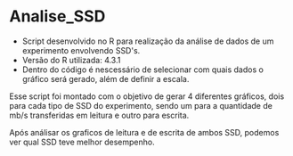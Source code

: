 # Analise_SSD
- Script desenvolvido no R para realização da análise de dados de um experimento envolvendo SSD's.
- Versão do R utilizada: 4.3.1
- Dentro do código é nescessário de selecionar com quais dados o gráfico será gerado, além de definir a escala.

Esse script foi montado com o objetivo de gerar 4 diferentes gráficos, dois para cada tipo de SSD do experimento, sendo um para a quantidade de mb/s transferidas em leitura e outro para escrita.

Após análisar os graficos de leitura e de escrita de ambos SSD, podemos ver qual SSD teve melhor desempenho.
